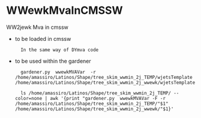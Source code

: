 WWewkMvaInCMSSW
===============

WW2jewk Mva in cmssw

- to be loaded in cmssw

        In the same way of DYmva code

- to be used within the gardener


        gardener.py  wwewkMVAVar  -r /home/amassiro/Latinos/Shape/tree_skim_wwmin_2j_TEMP/wjetsTemplate  /home/amassiro/Latinos/Shape/tree_skim_wwmin_2j_wwewk/wjetsTemplate

        ls /home/amassiro/Latinos/Shape/tree_skim_wwmin_2j_TEMP/ --color=none | awk '{print "gardener.py  wwewkMVAVar -F -r /home/amassiro/Latinos/Shape/tree_skim_wwmin_2j_TEMP/"$1"  /home/amassiro/Latinos/Shape/tree_skim_wwmin_2j_wwewk/"$1}'




